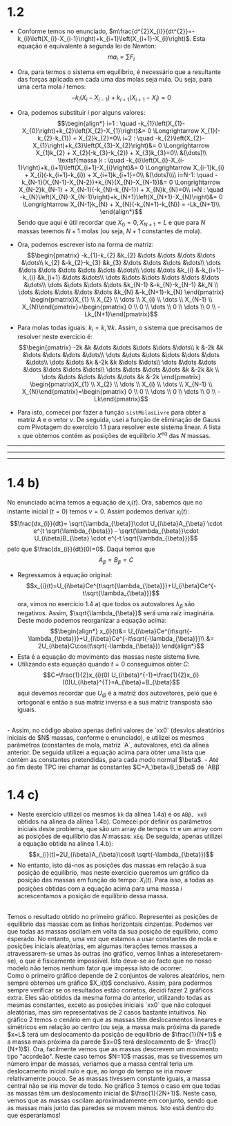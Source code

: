 # 1.2
- Conforme temos no enunciado, $m\frac{d^{2}X_{i}}{dt^{2}}=-k_{i}\left(X_{i}-X_{i-1}\right)+k_{i+1}\left(X_{i+1}-X_{i}\right)$. Esta equação é equivalente à segunda lei de Newton: $$ma_{i}=\sum F_{i}$$
- Ora, para termos o sistema em equilíbrio, é necessário que a resultante das forças aplicada em cada uma das molas seja nula. Ou seja, para uma certa mola $i$ temos:
$$-k_{i}\left(X_{i}-X_{i-1}\right)+k_{i+1}\left(X_{i+1}-X_{i}\right)=0$$
- Ora, podemos substituir $i$ por alguns valores:
$$\begin{align*}
i=1 : \quad -k_{1}\left(X_{1}-X_{0}\right)+k_{2}\left(X_{2}-X_{1}\right)&= 0 \Longrightarrow  X_{1}(-k_{2}-k_{1}) + X_{2}k_{2}=0\\
i=2 : \quad -k_{2}\left(X_{2}-X_{1}\right)+k_{3}\left(X_{3}-X_{2}\right)&= 0 \Longrightarrow X_{1}k_{2} + X_{2}(-k_{3}-k_{2}) + X_{3}k_{3}=0\\
&(\dots)\\
\textsf{massa }i : \quad -k_{i}\left(X_{i}-X_{i-1}\right)+k_{i+1}\left(X_{i+1}-X_{i}\right)&= 0 \Longrightarrow X_{i-1}k_{i} + X_{i}(-k_{i+1}-k_{i}) + X_{i+1}k_{i+1}=0\\
&(\dots)\\\\
i=N-1: \quad -k_{N-1}(X_{N-1}-X_{N-2})+k_{N}(X_{N}-X_{N-1})&= 0 \Longrightarrow X_{N-2}k_{N-1} + X_{N-1}(-k_{N}-k_{N-1}) + X_{N}k_{N}=0\\
i=N : \quad -k_{N}\left(X_{N}-X_{N-1}\right)+k_{N+1}\left(X_{N+1}-X_{N}\right)&= 0 \Longrightarrow X_{N-1}k_{N} + X_{N}(-k_{N+1}-k_{N}) = -Lk_{N+1}\\
\end{align*}$$
Sendo que aqui é útil recordar que $X_{0}=0, X_{N+1}=L$ e que para $N$ massas teremos $N+1$ molas (ou seja, $N+1$ constantes de mola).
- Ora, podemos escrever isto na forma de matriz:
$$\begin{pmatrix}
-k_{1}-k_{2} &k_{2} &\dots  &\dots &\dots &\dots &\dots\\ 
k_{2} &-k_{2}-k_{3} &k_{3} &\dots &\dots &\dots &\dots\\ 
\dots &\dots  &\dots &\dots &\dots &\dots &\dots\\ 
\dots &\dots &k_{i} &-k_{i+1}-k_{i} &k_{i+1}  &\dots &\dots\\ 
\dots &\dots  &\dots &\dots &\dots &\dots &\dots\\ 
\dots &\dots &\dots &\dots &k_{N-1} &-k_{N}-k_{N-1} &k_N \\ 
\dots &\dots &\dots &\dots &\dots &k_{N} &-k_{N+1}-k_{N}
\end{pmatrix}
\begin{pmatrix}X_{1} \\ X_{2}  \\ \dots \\ X_{i} \\ \dots \\ X_{N-1} \\ X_{N}\end{pmatrix}=\begin{pmatrix} 0 \\ 0 \\ \dots  \\ 0 \\ \dots \\ 0 \\ -Lk_{N+1}\end{pmatrix}$$
- Para molas todas iguais: $k_{i}=k,\forall k$. Assim, o sistema que precisamos de resolver neste exercício é:
$$\begin{pmatrix}
-2k &k &\dots  &\dots &\dots &\dots &\dots\\ 
k &-2k &k &\dots &\dots &\dots &\dots\\ 
\dots &\dots  &\dots &\dots &\dots &\dots &\dots\\ 
\dots &\dots &k &-2k &k  &\dots &\dots\\ 
\dots &\dots  &\dots &\dots &\dots &\dots &\dots\\ 
\dots &\dots &\dots &\dots &k &-2k &k \\ 
\dots &\dots &\dots &\dots &\dots &k &-2k
\end{pmatrix}
\begin{pmatrix}X_{1} \\ X_{2}  \\ \dots \\ X_{i} \\ \dots \\ X_{N-1} \\ X_{N}\end{pmatrix}=\begin{pmatrix} 0 \\ 0 \\ \dots  \\ 0 \\ \dots \\ 0 \\ -Lk\end{pmatrix}$$

- Para isto, comecei por fazer a função `sistMolasLivre` para obter a matriz $A$ e o vetor $v$. De seguida, usei a função de eliminação de Gauss com Pivotagem do exercício 1.1 para resolver este sistema linear. A lista `x` que obtemos contém as posições de equilíbrio $X^{eq}$ das $N$ massas.

----
----
---
# 1.4 b)
No enunciado acima temos a equação de $x_i(t)$. Ora, sabemos que no instante inicial $(t=0)$ temos $v=0$. Assim podemos derivar $x_{i}(t)$:
$$\frac{dx_{i}}{dt}= \sqrt{\lambda_{\beta}}\cdot U_{i\beta}A_{\beta} \cdot e^{t \sqrt{\lambda_{\beta}}} - \sqrt{\lambda_{\beta}}\cdot U_{i\beta}B_{\beta} \cdot e^{-t \sqrt{\lambda_{\beta}}}$$
pelo que $\frac{dx_{i}}{dt}(0)=0$. Daqui temos que $$A_{\beta}=B_{\beta}=C$$
- Regressamos à equação original:
$$x_{i}(t)=U_{i\beta}Ce^{t\sqrt{\lambda_{\beta}}}+U_{i\beta}Ce^{-t\sqrt{\lambda_{\beta}}}$$
ora, vimos no exercício 1.4 a) que todos os autovalores $\lambda_{\beta}$ são negativos. Assim, $\sqrt{\lambda_{\beta}}$ será uma raíz imaginária. Deste modo podemos reorganizar a equação acima:
$$\begin{align*}
x_{i}(t)&= U_{i\beta}Ce^{it\sqrt{-\lambda_{\beta}}}+U_{i\beta}Ce^{-it\sqrt{-\lambda_{\beta}}}\\
&= 2U_{i\beta}C\cos(t\sqrt{-\lambda_{\beta}})
\end{align*}$$
- Esta é a equação do movimento das massas neste sistema livre.
- Utilizando esta equação quando $t=0$ conseguimos obter $C$:
$$C=\frac{1}{2}x_{i}(0) U_{i\beta}^{-1}=\frac{1}{2}x_{i}(0)U_{i\beta}^{T}=A_{\beta}=B_{\beta}$$
aqui devemos recordar que $U_{i\beta}$ é a matriz dos autovetores, pelo que é ortogonal e então a sua matriz inversa e a sua matriz transposta são iguais.
<br>
- Assim, no código abaixo apenas defini valores de `xx0` (desvios aleatórios iniciais de $N$ massas, conforme o enunciado), e utilizei os mesmos parâmetros (constantes de mola, matriz `A`, autovalores, etc) da alínea anterior. De seguida utilizei a equação acima para obter uma lista que contém as constantes pretendidas, para cada modo normal $\beta$.
- Até ao fim deste TPC irei chamar às constantes $C=A_\beta=B_\beta$ de `ABβ`

# 1.4 c)
- Neste exercício utilizei os mesmos `kk` da alínea 1.4a) e os `ABβ, xx0` obtidos na alínea da alínea 1.4b). Comecei por definir os parâmetros iniciais deste problema, que são um array de tempos `tt` e um array com as posições de equilíbrio das $N$ massas: `xEq`. De seguida, apenas utilizei a equação obtida na alínea 1.4.b): 
$$x_{i}(t)=2U_{i\beta}A_{\beta}\cos(t \sqrt{-\lambda_{\beta}})$$
- No entanto, isto dá-nos as posições das massas em relação à sua posição de equilíbrio, mas neste exercício queremos um gráfico da posição das massas em função do tempo: $X_{i}(t)$. Para isso, a todas as posições obtidas com a equação acima para uma massa $i$ acrescentamos a posição de equilíbrio dessa massa.
<br>
Temos o resultado obtido no primeiro gráfico. Representei as posições de equilíbrio das massas com as linhas horizontais cinzentas. Podemos ver que todas as massas oscilam em volta da sua posição de equilíbrio, como esperado. No entanto, uma vez que estamos a usar constantes de mola e posições iniciais aleatórias, em algumas iterações temos massas a atravessarem-se umas às outras (no gráfico, vemos linhas a interesetarem-se), o que é fisicamente impossível. Isto deve-se ao facto que no nosso modelo não temos nenhum fator que impessa isto de ocorrer.
<br>
Como o primeiro gráfico depende de 2 conjuntos de valores aleatórios, nem sempre obtemos um gráfico $X_i(t)$ conclusivo. Assim, para podermos sempre verificar se os resultados estão corretos, decidi fazer 2 gráficos extra. Eles são obtidos da mesma forma do anterior, utilizando todas as mesmas constantes, exceto as posições iniciais `xx0` que não coloquei aleatórias, mas sim representativas de 2 casos bastante intuitivos.
No gráfico 2 temos o cenário em que as massas têm deslocamentos lineares e simétricos em relação ao centro (ou seja, a massa mais próxima da parede $x=L$ terá um deslocamento da posição de equilíbrio de $\frac{1}{N+1}$ e a massa mais próxima da parede $x=0$ terá deslocamento de $- \frac{1}{N+1}$). Ora, facilmente vemos que as massas descrevem um movimento tipo "acordeão". Neste caso temos $N=10$ massas, mas se tivessemos um número ímpar de massas, veríamos que a massa central teria um deslocamento inicial nulo e que, ao longo do tempo se iria mover relativamente pouco. Se as massas tivessem constante iguais, a massa central não se iria mover de todo.
No gráfico 3 temos o caso em que todas as massas têm um deslocamento inicial de $\frac{1}{2N+1}$. Neste caso, vemos que as massas oscilam aproximadamente em conjunto, sendo que as massas mais junto das paredes se movem menos. Isto está dentro do que esperaríamos!